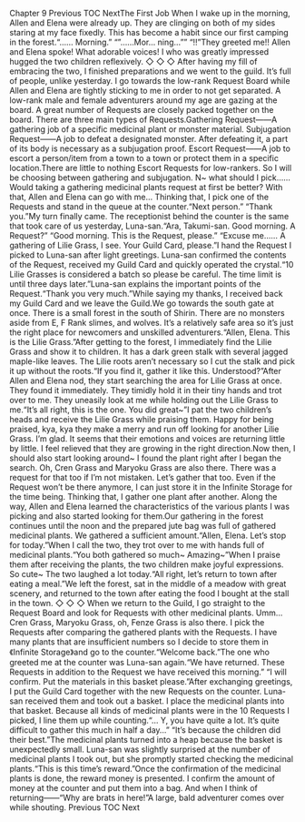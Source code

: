 Chapter 9 Previous TOC NextThe First Job When I wake up in the morning, Allen and Elena were already up. They are clinging on both of my sides staring at my face fixedly. This has become a habit since our first camping in the forest.“…… Morning.” “”……Mor… ning…”” “!!”They greeted me!! Allen and Elena spoke! What adorable voices! I who was greatly impressed hugged the two children reflexively. ◇ ◇ ◇ After having my fill of embracing the two, I finished preparations and we went to the guild. It’s full of people, unlike yesterday. I go towards the low-rank Request Board while Allen and Elena are tightly sticking to me in order to not get separated. A low-rank male and female adventurers around my age are gazing at the board. A great number of Requests are closely packed together on the board. There are three main types of Requests.Gathering Request――A gathering job of a specific medicinal plant or monster material. Subjugation Request――A job to defeat a designated monster. After defeating it, a part of its body is necessary as a subjugation proof. Escort Request――A job to escort a person/item from a town to a town or protect them in a specific location.There are little to nothing Escort Requests for low-rankers. So I will be choosing between gathering and subjugation. N~ what should I pick…… Would taking a gathering medicinal plants request at first be better? With that, Allen and Elena can go with me… Thinking that, I pick one of the Requests and stand in the queue at the counter.“Next person.” “Thank you.”My turn finally came. The receptionist behind the counter is the same that took care of us yesterday, Luna-san.“Ara, Takumi-san. Good morning. A Request?” “Good morning. This is the Request, please.” “Excuse me…… A gathering of Lilie Grass, I see. Your Guild Card, please.”I hand the Request I picked to Luna-san after light greetings. Luna-san confirmed the contents of the Request, received my Guild Card and quickly operated the crystal.“10 Lilie Grasses is considered a batch so please be careful. The time limit is until three days later.”Luna-san explains the important points of the Request.“Thank you very much.”While saying my thanks, I received back my Guild Card and we leave the Guild.We go towards the south gate at once. There is a small forest in the south of Shirin. There are no monsters aside from E, F Rank slimes, and wolves. It’s a relatively safe area so it’s just the right place for newcomers and unskilled adventurers.“Allen, Elena. This is the Lilie Grass.”After getting to the forest, I immediately find the Lilie Grass and show it to children. It has a dark green stalk with several jagged maple-like leaves. The Lilie roots aren’t necessary so I cut the stalk and pick it up without the roots.“If you find it, gather it like this. Understood?”After Allen and Elena nod, they start searching the area for Lilie Grass at once. They found it immediately. They timidly hold it in their tiny hands and trot over to me. They uneasily look at me while holding out the Lilie Grass to me.“It’s all right, this is the one. You did great~”I pat the two children’s heads and receive the Lilie Grass while praising them. Happy for being praised, kya, kya they make a merry and run off looking for another Lilie Grass. I’m glad. It seems that their emotions and voices are returning little by little. I feel relieved that they are growing in the right direction.Now then, I should also start looking around~ I found the plant right after I began the search. Oh, Cren Grass and Maryoku Grass are also there. There was a request for that too if I’m not mistaken. Let’s gather that too. Even if the Request won’t be there anymore, I can just store it in the Infinite Storage for the time being. Thinking that, I gather one plant after another. Along the way, Allen and Elena learned the characteristics of the various plants I was picking and also started looking for them.Our gathering in the forest continues until the noon and the prepared jute bag was full of gathered medicinal plants. We gathered a sufficient amount.“Allen, Elena. Let’s stop for today.”When I call the two, they trot over to me with hands full of medicinal plants.“You both gathered so much~ Amazing~”When I praise them after receiving the plants, the two children make joyful expressions. So cute~ The two laughed a lot today.“All right, let’s return to town after eating a meal.”We left the forest, sat in the middle of a meadow with great scenery, and returned to the town after eating the food I bought at the stall in the town. ◇ ◇ ◇ When we return to the Guild, I go straight to the Request Board and look for Requests with other medicinal plants. Umm… Cren Grass, Maryoku Grass, oh, Fenze Grass is also there. I pick the Requests after comparing the gathered plants with the Requests. I have many plants that are insufficient numbers so I decide to store them in《Infinite Storage》and go to the counter.“Welcome back.”The one who greeted me at the counter was Luna-san again.“We have returned. These Requests in addition to the Request we have received this morning.” “I will confirm. Put the materials in this basket please.”After exchanging greetings, I put the Guild Card together with the new Requests on the counter. Luna-san received them and took out a basket. I place the medicinal plants into that basket. Because all kinds of medicinal plants were in the 10 Requests I picked, I line them up while counting.“… Y, you have quite a lot. It’s quite difficult to gather this much in half a day…” “It’s because the children did their best.”The medicinal plants turned into a heap because the basket is unexpectedly small. Luna-san was slightly surprised at the number of medicinal plants I took out, but she promptly started checking the medicinal plants.“This is this time’s reward.”Once the confirmation of the medicinal plants is done, the reward money is presented. I confirm the amount of money at the counter and put them into a bag. And when I think of returning――“Why are brats in here!”A large, bald adventurer comes over while shouting. Previous TOC Next